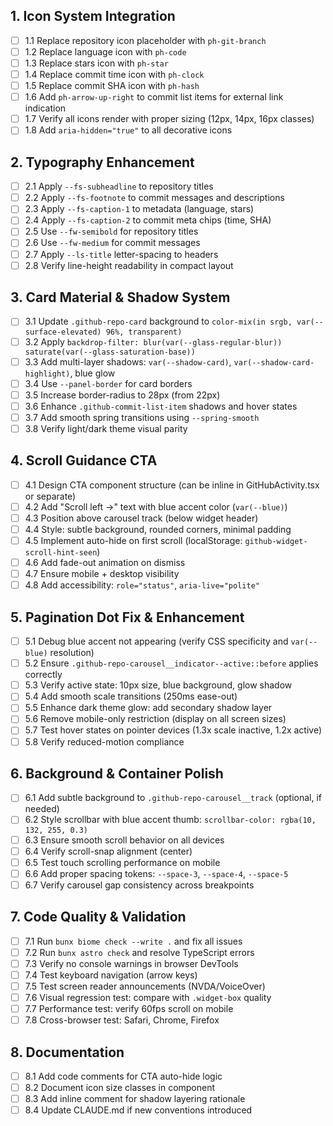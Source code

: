## 1. Icon System Integration
- [ ] 1.1 Replace repository icon placeholder with `ph-git-branch`
- [ ] 1.2 Replace language icon with `ph-code`
- [ ] 1.3 Replace stars icon with `ph-star`
- [ ] 1.4 Replace commit time icon with `ph-clock`
- [ ] 1.5 Replace commit SHA icon with `ph-hash`
- [ ] 1.6 Add `ph-arrow-up-right` to commit list items for external link indication
- [ ] 1.7 Verify all icons render with proper sizing (12px, 14px, 16px classes)
- [ ] 1.8 Add `aria-hidden="true"` to all decorative icons

## 2. Typography Enhancement
- [ ] 2.1 Apply `--fs-subheadline` to repository titles
- [ ] 2.2 Apply `--fs-footnote` to commit messages and descriptions
- [ ] 2.3 Apply `--fs-caption-1` to metadata (language, stars)
- [ ] 2.4 Apply `--fs-caption-2` to commit meta chips (time, SHA)
- [ ] 2.5 Use `--fw-semibold` for repository titles
- [ ] 2.6 Use `--fw-medium` for commit messages
- [ ] 2.7 Apply `--ls-title` letter-spacing to headers
- [ ] 2.8 Verify line-height readability in compact layout

## 3. Card Material & Shadow System
- [ ] 3.1 Update `.github-repo-card` background to `color-mix(in srgb, var(--surface-elevated) 96%, transparent)`
- [ ] 3.2 Apply `backdrop-filter: blur(var(--glass-regular-blur)) saturate(var(--glass-saturation-base))`
- [ ] 3.3 Add multi-layer shadows: `var(--shadow-card)`, `var(--shadow-card-highlight)`, blue glow
- [ ] 3.4 Use `--panel-border` for card borders
- [ ] 3.5 Increase border-radius to 28px (from 22px)
- [ ] 3.6 Enhance `.github-commit-list-item` shadows and hover states
- [ ] 3.7 Add smooth spring transitions using `--spring-smooth`
- [ ] 3.8 Verify light/dark theme visual parity

## 4. Scroll Guidance CTA
- [ ] 4.1 Design CTA component structure (can be inline in GitHubActivity.tsx or separate)
- [ ] 4.2 Add "Scroll left →" text with blue accent color (`var(--blue)`)
- [ ] 4.3 Position above carousel track (below widget header)
- [ ] 4.4 Style: subtle background, rounded corners, minimal padding
- [ ] 4.5 Implement auto-hide on first scroll (localStorage: `github-widget-scroll-hint-seen`)
- [ ] 4.6 Add fade-out animation on dismiss
- [ ] 4.7 Ensure mobile + desktop visibility
- [ ] 4.8 Add accessibility: `role="status"`, `aria-live="polite"`

## 5. Pagination Dot Fix & Enhancement
- [ ] 5.1 Debug blue accent not appearing (verify CSS specificity and `var(--blue)` resolution)
- [ ] 5.2 Ensure `.github-repo-carousel__indicator--active::before` applies correctly
- [ ] 5.3 Verify active state: 10px size, blue background, glow shadow
- [ ] 5.4 Add smooth scale transitions (250ms ease-out)
- [ ] 5.5 Enhance dark theme glow: add secondary shadow layer
- [ ] 5.6 Remove mobile-only restriction (display on all screen sizes)
- [ ] 5.7 Test hover states on pointer devices (1.3x scale inactive, 1.2x active)
- [ ] 5.8 Verify reduced-motion compliance

## 6. Background & Container Polish
- [ ] 6.1 Add subtle background to `.github-repo-carousel__track` (optional, if needed)
- [ ] 6.2 Style scrollbar with blue accent thumb: `scrollbar-color: rgba(10, 132, 255, 0.3)`
- [ ] 6.3 Ensure smooth scroll behavior on all devices
- [ ] 6.4 Verify scroll-snap alignment (center)
- [ ] 6.5 Test touch scrolling performance on mobile
- [ ] 6.6 Add proper spacing tokens: `--space-3`, `--space-4`, `--space-5`
- [ ] 6.7 Verify carousel gap consistency across breakpoints

## 7. Code Quality & Validation
- [ ] 7.1 Run `bunx biome check --write .` and fix all issues
- [ ] 7.2 Run `bunx astro check` and resolve TypeScript errors
- [ ] 7.3 Verify no console warnings in browser DevTools
- [ ] 7.4 Test keyboard navigation (arrow keys)
- [ ] 7.5 Test screen reader announcements (NVDA/VoiceOver)
- [ ] 7.6 Visual regression test: compare with `.widget-box` quality
- [ ] 7.7 Performance test: verify 60fps scroll on mobile
- [ ] 7.8 Cross-browser test: Safari, Chrome, Firefox

## 8. Documentation
- [ ] 8.1 Add code comments for CTA auto-hide logic
- [ ] 8.2 Document icon size classes in component
- [ ] 8.3 Add inline comment for shadow layering rationale
- [ ] 8.4 Update CLAUDE.md if new conventions introduced
